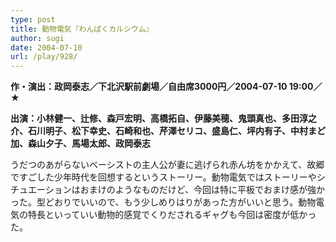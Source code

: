 ```yaml
---
type: post
title: 動物電気『わんぱくカルシウム』
author: sugi
date: 2004-07-10
url: /play/928/
---
```

**作・演出：政岡泰志／下北沢駅前劇場／自由席3000円／2004-07-10 19:00／★**

**出演：小林健一、辻修、森戸宏明、高橋拓自、伊藤美穂、鬼頭真也、多田淳之介、石川明子、松下幸史、石崎和也、芹澤セリコ、盛島仁、坪内有子、中村まど加、森山夕子、馬場太郎、政岡泰志**

うだつのあがらないベーシストの主人公が妻に逃げられ赤ん坊をかかえて、故郷ですごした少年時代を回想するというストーリー。動物電気ではストーリーやシチュエーションはおまけのようなものだけど、今回は特に平板でおまけ感が強かった。型どおりでいいので、もう少しめりはりがあった方がいいと思う。動物電気の特長といっていい動物的感覚でくりだされるギャグも今回は密度が低かった。
